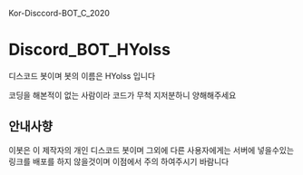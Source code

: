 Kor-Disccord-BOT_C_2020
# Discord_BOT_HYolss
디스코드 봇이며 봇의 이름은 HYolss 입니다

코딩을 해본적이 없는 사람이라 코드가 무척 지저분하니 양해해주세요

## 안내사향
이봇은 이 제작자의 개인 디스코드 봇이며 그외에 다른 사용자에게는 서버에 넣을수있는 링크를 배포를 하지 않을것이며
이점에서 주의 하여주시기 바람니다
